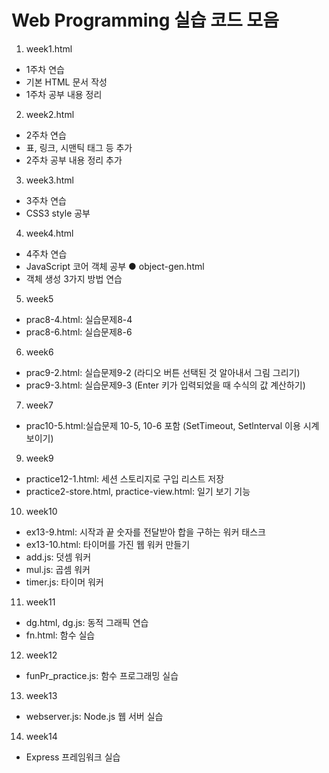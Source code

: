 # Web Programming 실습 코드 모음

1. week1.html
  - 1주차 연습
  - 기본 HTML 문서 작성
  - 1주차 공부 내용 정리 
2. week2.html
  - 2주차 연습
  - 표, 링크, 시맨틱 태그 등 추가
  - 2주차 공부 내용 정리 추가
3. week3.html
  - 3주차 연습
  - CSS3 style 공부
4. week4.html
  - 4주차 연습
  - JavaScript 코어 객체 공부
● object-gen.html
  - 객체 생성 3가지 방법 연습
5. week5
  - prac8-4.html: 실습문제8-4
  - prac8-6.html: 실습문제8-6
6. week6
  - prac9-2.html: 실습문제9-2 (라디오 버튼 선택된 것 알아내서 그림 그리기)
  - prac9-3.html: 실습문제9-3 (Enter 키가 입력되었을 때 수식의 값 계산하기)
7. week7
  - prac10-5.html:실습문제 10-5, 10-6 포함 (SetTimeout, Setlnterval 이용 시계 보이기)
9. week9
  - practice12-1.html: 세션 스토리지로 구입 리스트 저장
  - practice2-store.html, practice-view.html: 일기 보기 기능
10. week10
  - ex13-9.html: 시작과 끝 숫자를 전달받아 합을 구하는 워커 태스크
  - ex13-10.html: 타이머를 가진 웹 워커 만들기
  - add.js: 덧셈 워커
  - mul.js: 곱셈 워커
  - timer.js: 타이머 워커
11. week11
  - dg.html, dg.js: 동적 그래픽 연습
  - fn.html: 함수 실습
12. week12
  - funPr_practice.js: 함수 프로그래밍 실습
13. week13
  - webserver.js: Node.js 웹 서버 실습
14. week14
  - Express 프레임워크 실습

